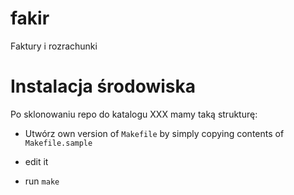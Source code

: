 # fakir
Faktury i rozrachunki



# Instalacja środowiska

Po sklonowaniu repo do katalogu XXX mamy taką strukturę:


* Utwórz  own version of `Makefile` by simply copying contents of `Makefile.sample`

* edit it

* run `make`



